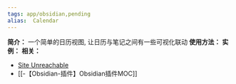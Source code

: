 ```yaml
---
tags: app/obsidian,pending 
alias:  Calendar
---
```

**简介：**
一个简单的日历视图, 让日历与笔记之间有一些可视化联动
**使用方法：**
**实例：**
**相关：**
* [Site Unreachable](https://github.com/liamcain/obsidian-calendar-plugin)
* [[-【Obsidian-插件】Obsidian插件MOC]]